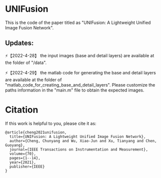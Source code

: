# UNIFusion
This is the code of the paper titled as "UNIFusion: A Lightweight Unified Image Fusion Network".

## Updates:
⚡【2022-4-28】 the input images (base and detail layers) are available at the folder of "/data".

⚡【2022-4-29】  the matlab code for generating the base and detail layers are available at the folder of "matlab_code_for_creating_base_and_detail_layers". Please customize the paths information in the "main.m" file to obtain the expected images.

# Citation
If this work is helpful to you, please cite it as:
```
@article{cheng2021unifusion,
  title={UNIFusion: A Lightweight Unified Image Fusion Network},
  author={Cheng, Chunyang and Wu, Xiao-Jun and Xu, Tianyang and Chen, Guoyang},
  journal={IEEE Transactions on Instrumentation and Measurement},
  volume={70},
  pages={1--14},
  year={2021},
  publisher={IEEE}
}
```
